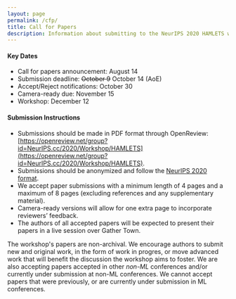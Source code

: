 ```yaml
---
layout: page
permalink: /cfp/
title: Call for Papers
description: Information about submitting to the NeurIPS 2020 HAMLETS workshop. 
---
```


#### Key Dates 

* Call for papers announcement: August 14
* Submission deadline: ~~October 9~~ October 14 (AoE)
* Accept/Reject notifications: October 30
* Camera-ready due: November 15
* Workshop: December 12

#### Submission Instructions

* Submissions should be made in PDF format through OpenReview: [https://openreview.net/group?id=NeurIPS.cc/2020/Workshop/HAMLETS](https://openreview.net/group?id=NeurIPS.cc/2020/Workshop/HAMLETS).
* Submissions should be anonymized and follow the [NeurIPS 2020 format](https://nips.cc/Conferences/2020/PaperInformation/StyleFiles).
* We accept paper submissions with a minimum length of 4 pages and a maximum of 8 pages (excluding references and any supplementary material).
* Camera-ready versions will allow for one extra page to incorporate reviewers’ feedback.
* The authors of all accepted papers will be expected to present their papers in a live session over Gather Town.

The workshop's papers are non-archival. We encourage authors to submit new and original work, in the form of work in progres, or move advanced work that will benefit the discussion the workshop aims to foster. We are also accepting papers accepted in other *non-ML* conferences and/or currently under submission at non-ML conferences. We cannot accept papers that were previously, or are currently under submission in ML conferences.
